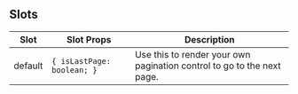 <!-- This file is automatically generated, do not edit manually. -->

## Slots

| Slot | Slot Props | Description |
| --------- | ---- | ----------- |
| default | `{ isLastPage: boolean; }` | Use this to render your own pagination control to go to the next page. |

